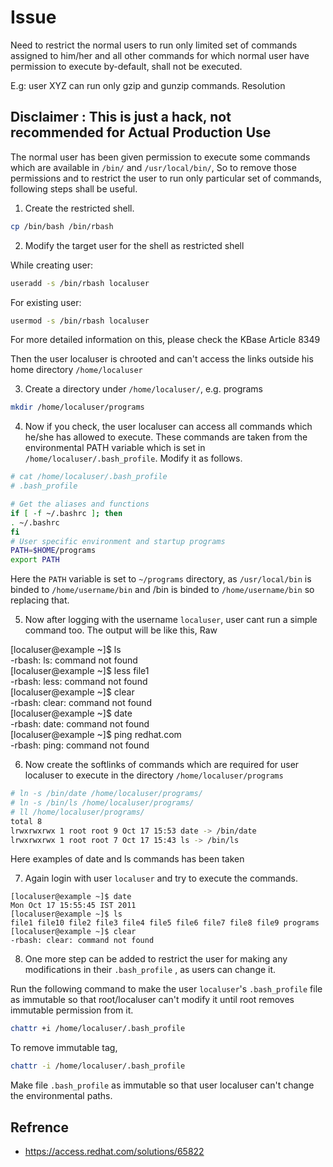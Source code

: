 
# Issue

Need to restrict the normal users to run only limited set of commands assigned to him/her and all other commands for which normal user have permission to execute by-default, shall not be executed.

E.g: user XYZ can run only gzip and gunzip commands.
Resolution

## Disclaimer : This is just a hack, not recommended for Actual Production Use

The normal user has been given permission to execute some commands which are available in `/bin/` and `/usr/local/bin/`, So to remove those permissions and to restrict the user to run only particular set of commands, following steps shall be useful.

1. Create the restricted shell.

```bash
cp /bin/bash /bin/rbash
```

2. Modify the target user for the shell as restricted shell

While creating user:
```bash
useradd -s /bin/rbash localuser
```

For existing user:
```bash
usermod -s /bin/rbash localuser
```
For more detailed information on this, please check the KBase Article 8349

Then the user localuser is chrooted and can't access the links outside his home directory `/home/localuser`

3. Create a directory under `/home/localuser/`, e.g. programs

```bash
mkdir /home/localuser/programs
```

4. Now if you check, the user localuser can access all commands which he/she has allowed to execute. These commands are taken from the environmental PATH variable which is set in `/home/localuser/.bash_profile`. Modify it as follows.

```bash
# cat /home/localuser/.bash_profile  
# .bash_profile  

# Get the aliases and functions  
if [ -f ~/.bashrc ]; then  
. ~/.bashrc  
fi  
# User specific environment and startup programs  
PATH=$HOME/programs  
export PATH
```

Here the `PATH` variable is set to `~/programs` directory, as `/usr/local/bin` is binded to `/home/username/bin` and /bin is binded to `/home/username/bin` so replacing that.

5. Now after logging with the username `localuser`, user cant run a simple command too. The output will be like this,
Raw

[localuser@example ~]$ ls  
-rbash: ls: command not found  
[localuser@example ~]$ less file1  
-rbash: less: command not found  
[localuser@example ~]$ clear  
-rbash: clear: command not found  
[localuser@example ~]$ date  
-rbash: date: command not found  
[localuser@example ~]$ ping redhat.com  
-rbash: ping: command not found

6. Now create the softlinks of commands which are required for user localuser to execute in the directory `/home/localuser/programs`

```bash
# ln -s /bin/date /home/localuser/programs/  
# ln -s /bin/ls /home/localuser/programs/  
# ll /home/localuser/programs/  
total 8  
lrwxrwxrwx 1 root root 9 Oct 17 15:53 date -> /bin/date  
lrwxrwxrwx 1 root root 7 Oct 17 15:43 ls -> /bin/ls
```

Here examples of date and ls commands has been taken

7. Again login with user `localuser` and try to execute the commands.

```
[localuser@example ~]$ date  
Mon Oct 17 15:55:45 IST 2011  
[localuser@example ~]$ ls  
file1 file10 file2 file3 file4 file5 file6 file7 file8 file9 programs  
[localuser@example ~]$ clear  
-rbash: clear: command not found
```

8. One more step can be added to restrict the user for making any modifications in their `.bash_profile` , as users can change it.

Run the following command to make the user `localuser`'s `.bash_profile` file as immutable so that root/localuser can't modify it until root removes immutable permission from it.

```bash
chattr +i /home/localuser/.bash_profile
```

To remove immutable tag,

```bash
chattr -i /home/localuser/.bash_profile
```

Make file `.bash_profile` as immutable so that user localuser can't change the environmental paths.


## Refrence
- https://access.redhat.com/solutions/65822